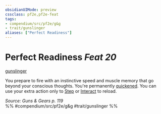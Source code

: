 ```yaml
---
obsidianUIMode: preview
cssclass: pf2e,pf2e-feat
tags:
- compendium/src/pf2e/g&g
- trait/gunslinger
aliases: ["Perfect Readiness"]
---
```

# Perfect Readiness  *Feat 20*  
[gunslinger](../../Rules/traits/gunslinger-g-g.md)  


You prepare to fire with an instinctive speed and muscle memory that go beyond your conscious thoughts. You're permanently [quickened](../../Rules/conditions.md#Quickened). You can use your extra action only to [Step](../../Rules/actions/step.md) or [Interact](../../Rules/actions/interact.md) to reload.

*Source: Guns & Gears p. 119*  
%% #compendium/src/pf2e/g&g #trait/gunslinger %%
